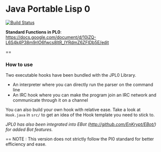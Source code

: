 Java Portable Lisp 0
==
[![Build Status](https://travis-ci.org/EnKrypt/JPL0.svg)](https://travis-ci.org/EnKrypt/JPL0)

**Standard Functions in PL0**:  
https://docs.google.com/document/d/10iZQ-L6S4k4P38m9rlO6fwcs8ItR_IYRdmZ6ZFIDb5E/edit

==
### How to use

Two executable hooks have been bundled with the JPL0 Library.
* An interpreter where you can directly run the parser on the command line
* An IRC hook where you can make the program join an IRC network and communicate through it on a channel

You can also build your own hook with relative ease. Take a look at `Hook.java` in `src/` to get an idea of the Hook template you need to stick to.

*JPL0 has also been integrated into EBot (http://github.com/EnKrypt/EBot/) for added Bot features.*

==
NOTE : This version does not strictly follow the Pl0 standard for better efficiency and ease.